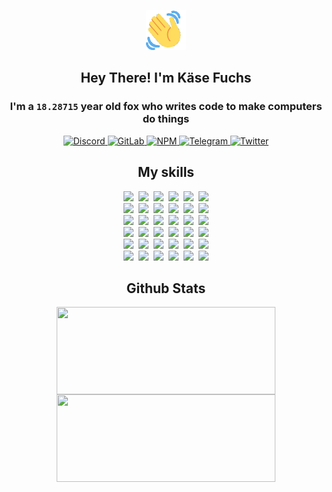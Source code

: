 <div><p align=center><img src=./resources/images/wave.gif width=64px height=64px></p><h2 align=center>Hey There! I'm Käse Fuchs</h2><h3 align=center>I'm a <code>18.28715</code> year old fox who writes code to make computers do things</h3><p align=center><a href=https://discord.com/users/507526681125322772><img alt=Discord src="https://img.shields.io/badge/Discord-5865F2?logo=discord&logoColor=white&style=flat-square#fd40744ca1dcf2ede0b6864d3d6a1edc"> </a><a href=https://gitlab.com/kasefuchs><img alt=GitLab src="https://img.shields.io/badge/GitLab-330F63?logo=gitlab&logoColor=white&style=flat-square#fd40744ca1dcf2ede0b6864d3d6a1edc"> </a><a href=https://npmjs.com/~kasefuchs><img alt=NPM src="https://img.shields.io/badge/NPM-CB3837?logo=npm&logoColor=white&style=flat-square#fd40744ca1dcf2ede0b6864d3d6a1edc"> </a><a href=https://t.me/kasefuchs><img alt=Telegram src="https://img.shields.io/badge/Telegram-2CA5E0?logo=telegram&logoColor=white&style=flat-square#fd40744ca1dcf2ede0b6864d3d6a1edc"> </a><a href=https://twitter.com/kasefuchs><img alt=Twitter src="https://img.shields.io/badge/Twitter-1DA1F2?logo=twitter&logoColor=white&style=flat-square#fd40744ca1dcf2ede0b6864d3d6a1edc"></a></p><h2 align=center>My skills</h2><p align=center><a href=https://aws.amazon.com/ ><picture><source srcset="https://skillicons.dev/icons?i=aws&theme=dark#fd40744ca1dcf2ede0b6864d3d6a1edc" media="(prefers-color-scheme: dark)"><source srcset="https://skillicons.dev/icons?i=aws&theme=light#fd40744ca1dcf2ede0b6864d3d6a1edc" media="(prefers-color-scheme: light), (prefers-color-scheme: no-preference)"><img src="https://skillicons.dev/icons?i=aws&theme=light#fd40744ca1dcf2ede0b6864d3d6a1edc"></picture></a>&nbsp;&nbsp;<a href=https://en.wikipedia.org/wiki/Bash_(Unix_shell)><picture><source srcset="https://skillicons.dev/icons?i=bash&theme=dark#fd40744ca1dcf2ede0b6864d3d6a1edc" media="(prefers-color-scheme: dark)"><source srcset="https://skillicons.dev/icons?i=bash&theme=light#fd40744ca1dcf2ede0b6864d3d6a1edc" media="(prefers-color-scheme: light), (prefers-color-scheme: no-preference)"><img src="https://skillicons.dev/icons?i=bash&theme=light#fd40744ca1dcf2ede0b6864d3d6a1edc"></picture></a>&nbsp;&nbsp;<a href=https://discord.com/developers/docs><picture><source srcset="https://skillicons.dev/icons?i=bots&theme=dark#fd40744ca1dcf2ede0b6864d3d6a1edc" media="(prefers-color-scheme: dark)"><source srcset="https://skillicons.dev/icons?i=bots&theme=light#fd40744ca1dcf2ede0b6864d3d6a1edc" media="(prefers-color-scheme: light), (prefers-color-scheme: no-preference)"><img src="https://skillicons.dev/icons?i=bots&theme=light#fd40744ca1dcf2ede0b6864d3d6a1edc"></picture></a>&nbsp;&nbsp;<a href=https://www.cloudflare.com/ ><picture><source srcset="https://skillicons.dev/icons?i=cloudflare&theme=dark#fd40744ca1dcf2ede0b6864d3d6a1edc" media="(prefers-color-scheme: dark)"><source srcset="https://skillicons.dev/icons?i=cloudflare&theme=light#fd40744ca1dcf2ede0b6864d3d6a1edc" media="(prefers-color-scheme: light), (prefers-color-scheme: no-preference)"><img src="https://skillicons.dev/icons?i=cloudflare&theme=light#fd40744ca1dcf2ede0b6864d3d6a1edc"></picture></a>&nbsp;&nbsp;<a href=https://en.wikipedia.org/wiki/CSS><picture><source srcset="https://skillicons.dev/icons?i=css&theme=dark#fd40744ca1dcf2ede0b6864d3d6a1edc" media="(prefers-color-scheme: dark)"><source srcset="https://skillicons.dev/icons?i=css&theme=light#fd40744ca1dcf2ede0b6864d3d6a1edc" media="(prefers-color-scheme: light), (prefers-color-scheme: no-preference)"><img src="https://skillicons.dev/icons?i=css&theme=light#fd40744ca1dcf2ede0b6864d3d6a1edc"></picture></a>&nbsp;&nbsp;<a href=https://www.docker.com/ ><picture><source srcset="https://skillicons.dev/icons?i=docker&theme=dark#fd40744ca1dcf2ede0b6864d3d6a1edc" media="(prefers-color-scheme: dark)"><source srcset="https://skillicons.dev/icons?i=docker&theme=light#fd40744ca1dcf2ede0b6864d3d6a1edc" media="(prefers-color-scheme: light), (prefers-color-scheme: no-preference)"><img src="https://skillicons.dev/icons?i=docker&theme=light#fd40744ca1dcf2ede0b6864d3d6a1edc"></picture></a><br><a href=https://www.electronjs.org/ ><picture><source srcset="https://skillicons.dev/icons?i=electron&theme=dark#fd40744ca1dcf2ede0b6864d3d6a1edc" media="(prefers-color-scheme: dark)"><source srcset="https://skillicons.dev/icons?i=electron&theme=light#fd40744ca1dcf2ede0b6864d3d6a1edc" media="(prefers-color-scheme: light), (prefers-color-scheme: no-preference)"><img src="https://skillicons.dev/icons?i=electron&theme=light#fd40744ca1dcf2ede0b6864d3d6a1edc"></picture></a>&nbsp;&nbsp;<a href=https://expressjs.com/ ><picture><source srcset="https://skillicons.dev/icons?i=express&theme=dark#fd40744ca1dcf2ede0b6864d3d6a1edc" media="(prefers-color-scheme: dark)"><source srcset="https://skillicons.dev/icons?i=express&theme=light#fd40744ca1dcf2ede0b6864d3d6a1edc" media="(prefers-color-scheme: light), (prefers-color-scheme: no-preference)"><img src="https://skillicons.dev/icons?i=express&theme=light#fd40744ca1dcf2ede0b6864d3d6a1edc"></picture></a>&nbsp;&nbsp;<a href=https://www.figma.com/ ><picture><source srcset="https://skillicons.dev/icons?i=figma&theme=dark#fd40744ca1dcf2ede0b6864d3d6a1edc" media="(prefers-color-scheme: dark)"><source srcset="https://skillicons.dev/icons?i=figma&theme=light#fd40744ca1dcf2ede0b6864d3d6a1edc" media="(prefers-color-scheme: light), (prefers-color-scheme: no-preference)"><img src="https://skillicons.dev/icons?i=figma&theme=light#fd40744ca1dcf2ede0b6864d3d6a1edc"></picture></a>&nbsp;&nbsp;<a href=https://firebase.google.com/ ><picture><source srcset="https://skillicons.dev/icons?i=firebase&theme=dark#fd40744ca1dcf2ede0b6864d3d6a1edc" media="(prefers-color-scheme: dark)"><source srcset="https://skillicons.dev/icons?i=firebase&theme=light#fd40744ca1dcf2ede0b6864d3d6a1edc" media="(prefers-color-scheme: light), (prefers-color-scheme: no-preference)"><img src="https://skillicons.dev/icons?i=firebase&theme=light#fd40744ca1dcf2ede0b6864d3d6a1edc"></picture></a>&nbsp;&nbsp;<a href=https://flask.palletsprojects.com/ ><picture><source srcset="https://skillicons.dev/icons?i=flask&theme=dark#fd40744ca1dcf2ede0b6864d3d6a1edc" media="(prefers-color-scheme: dark)"><source srcset="https://skillicons.dev/icons?i=flask&theme=light#fd40744ca1dcf2ede0b6864d3d6a1edc" media="(prefers-color-scheme: light), (prefers-color-scheme: no-preference)"><img src="https://skillicons.dev/icons?i=flask&theme=light#fd40744ca1dcf2ede0b6864d3d6a1edc"></picture></a>&nbsp;&nbsp;<a href=https://cloud.google.com/ ><picture><source srcset="https://skillicons.dev/icons?i=gcp&theme=dark#fd40744ca1dcf2ede0b6864d3d6a1edc" media="(prefers-color-scheme: dark)"><source srcset="https://skillicons.dev/icons?i=gcp&theme=light#fd40744ca1dcf2ede0b6864d3d6a1edc" media="(prefers-color-scheme: light), (prefers-color-scheme: no-preference)"><img src="https://skillicons.dev/icons?i=gcp&theme=light#fd40744ca1dcf2ede0b6864d3d6a1edc"></picture></a><br><a href=https://git-scm.com/ ><picture><source srcset="https://skillicons.dev/icons?i=git&theme=dark#fd40744ca1dcf2ede0b6864d3d6a1edc" media="(prefers-color-scheme: dark)"><source srcset="https://skillicons.dev/icons?i=git&theme=light#fd40744ca1dcf2ede0b6864d3d6a1edc" media="(prefers-color-scheme: light), (prefers-color-scheme: no-preference)"><img src="https://skillicons.dev/icons?i=git&theme=light#fd40744ca1dcf2ede0b6864d3d6a1edc"></picture></a>&nbsp;&nbsp;<a href=https://github.com/ ><picture><source srcset="https://skillicons.dev/icons?i=github&theme=dark#fd40744ca1dcf2ede0b6864d3d6a1edc" media="(prefers-color-scheme: dark)"><source srcset="https://skillicons.dev/icons?i=github&theme=light#fd40744ca1dcf2ede0b6864d3d6a1edc" media="(prefers-color-scheme: light), (prefers-color-scheme: no-preference)"><img src="https://skillicons.dev/icons?i=github&theme=light#fd40744ca1dcf2ede0b6864d3d6a1edc"></picture></a>&nbsp;&nbsp;<a href=https://gitlab.com/ ><picture><source srcset="https://skillicons.dev/icons?i=gitlab&theme=dark#fd40744ca1dcf2ede0b6864d3d6a1edc" media="(prefers-color-scheme: dark)"><source srcset="https://skillicons.dev/icons?i=gitlab&theme=light#fd40744ca1dcf2ede0b6864d3d6a1edc" media="(prefers-color-scheme: light), (prefers-color-scheme: no-preference)"><img src="https://skillicons.dev/icons?i=gitlab&theme=light#fd40744ca1dcf2ede0b6864d3d6a1edc"></picture></a>&nbsp;&nbsp;<a href=https://www.heroku.com/ ><picture><source srcset="https://skillicons.dev/icons?i=heroku&theme=dark#fd40744ca1dcf2ede0b6864d3d6a1edc" media="(prefers-color-scheme: dark)"><source srcset="https://skillicons.dev/icons?i=heroku&theme=light#fd40744ca1dcf2ede0b6864d3d6a1edc" media="(prefers-color-scheme: light), (prefers-color-scheme: no-preference)"><img src="https://skillicons.dev/icons?i=heroku&theme=light#fd40744ca1dcf2ede0b6864d3d6a1edc"></picture></a>&nbsp;&nbsp;<a href=https://en.wikipedia.org/wiki/HTML><picture><source srcset="https://skillicons.dev/icons?i=html&theme=dark#fd40744ca1dcf2ede0b6864d3d6a1edc" media="(prefers-color-scheme: dark)"><source srcset="https://skillicons.dev/icons?i=html&theme=light#fd40744ca1dcf2ede0b6864d3d6a1edc" media="(prefers-color-scheme: light), (prefers-color-scheme: no-preference)"><img src="https://skillicons.dev/icons?i=html&theme=light#fd40744ca1dcf2ede0b6864d3d6a1edc"></picture></a>&nbsp;&nbsp;<a href=https://en.wikipedia.org/wiki/JavaScript><picture><source srcset="https://skillicons.dev/icons?i=js&theme=dark#fd40744ca1dcf2ede0b6864d3d6a1edc" media="(prefers-color-scheme: dark)"><source srcset="https://skillicons.dev/icons?i=js&theme=light#fd40744ca1dcf2ede0b6864d3d6a1edc" media="(prefers-color-scheme: light), (prefers-color-scheme: no-preference)"><img src="https://skillicons.dev/icons?i=js&theme=light#fd40744ca1dcf2ede0b6864d3d6a1edc"></picture></a><br><a href=https://en.wikipedia.org/wiki/Linux><picture><source srcset="https://skillicons.dev/icons?i=linux&theme=dark#fd40744ca1dcf2ede0b6864d3d6a1edc" media="(prefers-color-scheme: dark)"><source srcset="https://skillicons.dev/icons?i=linux&theme=light#fd40744ca1dcf2ede0b6864d3d6a1edc" media="(prefers-color-scheme: light), (prefers-color-scheme: no-preference)"><img src="https://skillicons.dev/icons?i=linux&theme=light#fd40744ca1dcf2ede0b6864d3d6a1edc"></picture></a>&nbsp;&nbsp;<a href=https://mui.com/ ><picture><source srcset="https://skillicons.dev/icons?i=materialui&theme=dark#fd40744ca1dcf2ede0b6864d3d6a1edc" media="(prefers-color-scheme: dark)"><source srcset="https://skillicons.dev/icons?i=materialui&theme=light#fd40744ca1dcf2ede0b6864d3d6a1edc" media="(prefers-color-scheme: light), (prefers-color-scheme: no-preference)"><img src="https://skillicons.dev/icons?i=materialui&theme=light#fd40744ca1dcf2ede0b6864d3d6a1edc"></picture></a>&nbsp;&nbsp;<a href=https://en.wikipedia.org/wiki/Markdown><picture><source srcset="https://skillicons.dev/icons?i=md&theme=dark#fd40744ca1dcf2ede0b6864d3d6a1edc" media="(prefers-color-scheme: dark)"><source srcset="https://skillicons.dev/icons?i=md&theme=light#fd40744ca1dcf2ede0b6864d3d6a1edc" media="(prefers-color-scheme: light), (prefers-color-scheme: no-preference)"><img src="https://skillicons.dev/icons?i=md&theme=light#fd40744ca1dcf2ede0b6864d3d6a1edc"></picture></a>&nbsp;&nbsp;<a href=https://www.mongodb.com/ ><picture><source srcset="https://skillicons.dev/icons?i=mongodb&theme=dark#fd40744ca1dcf2ede0b6864d3d6a1edc" media="(prefers-color-scheme: dark)"><source srcset="https://skillicons.dev/icons?i=mongodb&theme=light#fd40744ca1dcf2ede0b6864d3d6a1edc" media="(prefers-color-scheme: light), (prefers-color-scheme: no-preference)"><img src="https://skillicons.dev/icons?i=mongodb&theme=light#fd40744ca1dcf2ede0b6864d3d6a1edc"></picture></a>&nbsp;&nbsp;<a href=https://www.mysql.com/ ><picture><source srcset="https://skillicons.dev/icons?i=mysql&theme=dark#fd40744ca1dcf2ede0b6864d3d6a1edc" media="(prefers-color-scheme: dark)"><source srcset="https://skillicons.dev/icons?i=mysql&theme=light#fd40744ca1dcf2ede0b6864d3d6a1edc" media="(prefers-color-scheme: light), (prefers-color-scheme: no-preference)"><img src="https://skillicons.dev/icons?i=mysql&theme=light#fd40744ca1dcf2ede0b6864d3d6a1edc"></picture></a>&nbsp;&nbsp;<a href=https://nextjs.org/ ><picture><source srcset="https://skillicons.dev/icons?i=nextjs&theme=dark#fd40744ca1dcf2ede0b6864d3d6a1edc" media="(prefers-color-scheme: dark)"><source srcset="https://skillicons.dev/icons?i=nextjs&theme=light#fd40744ca1dcf2ede0b6864d3d6a1edc" media="(prefers-color-scheme: light), (prefers-color-scheme: no-preference)"><img src="https://skillicons.dev/icons?i=nextjs&theme=light#fd40744ca1dcf2ede0b6864d3d6a1edc"></picture></a><br><a href=https://nodejs.org/en/ ><picture><source srcset="https://skillicons.dev/icons?i=nodejs&theme=dark#fd40744ca1dcf2ede0b6864d3d6a1edc" media="(prefers-color-scheme: dark)"><source srcset="https://skillicons.dev/icons?i=nodejs&theme=light#fd40744ca1dcf2ede0b6864d3d6a1edc" media="(prefers-color-scheme: light), (prefers-color-scheme: no-preference)"><img src="https://skillicons.dev/icons?i=nodejs&theme=light#fd40744ca1dcf2ede0b6864d3d6a1edc"></picture></a>&nbsp;&nbsp;<a href=https://www.postgresql.org/ ><picture><source srcset="https://skillicons.dev/icons?i=postgres&theme=dark#fd40744ca1dcf2ede0b6864d3d6a1edc" media="(prefers-color-scheme: dark)"><source srcset="https://skillicons.dev/icons?i=postgres&theme=light#fd40744ca1dcf2ede0b6864d3d6a1edc" media="(prefers-color-scheme: light), (prefers-color-scheme: no-preference)"><img src="https://skillicons.dev/icons?i=postgres&theme=light#fd40744ca1dcf2ede0b6864d3d6a1edc"></picture></a>&nbsp;&nbsp;<a href=https://learn.microsoft.com/en-us/powershell/ ><picture><source srcset="https://skillicons.dev/icons?i=powershell&theme=dark#fd40744ca1dcf2ede0b6864d3d6a1edc" media="(prefers-color-scheme: dark)"><source srcset="https://skillicons.dev/icons?i=powershell&theme=light#fd40744ca1dcf2ede0b6864d3d6a1edc" media="(prefers-color-scheme: light), (prefers-color-scheme: no-preference)"><img src="https://skillicons.dev/icons?i=powershell&theme=light#fd40744ca1dcf2ede0b6864d3d6a1edc"></picture></a>&nbsp;&nbsp;<a href=https://www.python.org/ ><picture><source srcset="https://skillicons.dev/icons?i=py&theme=dark#fd40744ca1dcf2ede0b6864d3d6a1edc" media="(prefers-color-scheme: dark)"><source srcset="https://skillicons.dev/icons?i=py&theme=light#fd40744ca1dcf2ede0b6864d3d6a1edc" media="(prefers-color-scheme: light), (prefers-color-scheme: no-preference)"><img src="https://skillicons.dev/icons?i=py&theme=light#fd40744ca1dcf2ede0b6864d3d6a1edc"></picture></a>&nbsp;&nbsp;<a href=https://www.raspberrypi.org/ ><picture><source srcset="https://skillicons.dev/icons?i=raspberrypi&theme=dark#fd40744ca1dcf2ede0b6864d3d6a1edc" media="(prefers-color-scheme: dark)"><source srcset="https://skillicons.dev/icons?i=raspberrypi&theme=light#fd40744ca1dcf2ede0b6864d3d6a1edc" media="(prefers-color-scheme: light), (prefers-color-scheme: no-preference)"><img src="https://skillicons.dev/icons?i=raspberrypi&theme=light#fd40744ca1dcf2ede0b6864d3d6a1edc"></picture></a>&nbsp;&nbsp;<a href=https://reactjs.org/ ><picture><source srcset="https://skillicons.dev/icons?i=react&theme=dark#fd40744ca1dcf2ede0b6864d3d6a1edc" media="(prefers-color-scheme: dark)"><source srcset="https://skillicons.dev/icons?i=react&theme=light#fd40744ca1dcf2ede0b6864d3d6a1edc" media="(prefers-color-scheme: light), (prefers-color-scheme: no-preference)"><img src="https://skillicons.dev/icons?i=react&theme=light#fd40744ca1dcf2ede0b6864d3d6a1edc"></picture></a><br><a href=https://redux.js.org/ ><picture><source srcset="https://skillicons.dev/icons?i=redux&theme=dark#fd40744ca1dcf2ede0b6864d3d6a1edc" media="(prefers-color-scheme: dark)"><source srcset="https://skillicons.dev/icons?i=redux&theme=light#fd40744ca1dcf2ede0b6864d3d6a1edc" media="(prefers-color-scheme: light), (prefers-color-scheme: no-preference)"><img src="https://skillicons.dev/icons?i=redux&theme=light#fd40744ca1dcf2ede0b6864d3d6a1edc"></picture></a>&nbsp;&nbsp;<a href=https://en.wikipedia.org/wiki/Regular_expression><picture><source srcset="https://skillicons.dev/icons?i=regex&theme=dark#fd40744ca1dcf2ede0b6864d3d6a1edc" media="(prefers-color-scheme: dark)"><source srcset="https://skillicons.dev/icons?i=regex&theme=light#fd40744ca1dcf2ede0b6864d3d6a1edc" media="(prefers-color-scheme: light), (prefers-color-scheme: no-preference)"><img src="https://skillicons.dev/icons?i=regex&theme=light#fd40744ca1dcf2ede0b6864d3d6a1edc"></picture></a>&nbsp;&nbsp;<a href=https://en.wikipedia.org/wiki/Sass_(stylesheet_language)><picture><source srcset="https://skillicons.dev/icons?i=sass&theme=dark#fd40744ca1dcf2ede0b6864d3d6a1edc" media="(prefers-color-scheme: dark)"><source srcset="https://skillicons.dev/icons?i=sass&theme=light#fd40744ca1dcf2ede0b6864d3d6a1edc" media="(prefers-color-scheme: light), (prefers-color-scheme: no-preference)"><img src="https://skillicons.dev/icons?i=sass&theme=light#fd40744ca1dcf2ede0b6864d3d6a1edc"></picture></a>&nbsp;&nbsp;<a href=https://www.typescriptlang.org/ ><picture><source srcset="https://skillicons.dev/icons?i=ts&theme=dark#fd40744ca1dcf2ede0b6864d3d6a1edc" media="(prefers-color-scheme: dark)"><source srcset="https://skillicons.dev/icons?i=ts&theme=light#fd40744ca1dcf2ede0b6864d3d6a1edc" media="(prefers-color-scheme: light), (prefers-color-scheme: no-preference)"><img src="https://skillicons.dev/icons?i=ts&theme=light#fd40744ca1dcf2ede0b6864d3d6a1edc"></picture></a>&nbsp;&nbsp;<a href=https://unity.com/ ><picture><source srcset="https://skillicons.dev/icons?i=unity&theme=dark#fd40744ca1dcf2ede0b6864d3d6a1edc" media="(prefers-color-scheme: dark)"><source srcset="https://skillicons.dev/icons?i=unity&theme=light#fd40744ca1dcf2ede0b6864d3d6a1edc" media="(prefers-color-scheme: light), (prefers-color-scheme: no-preference)"><img src="https://skillicons.dev/icons?i=unity&theme=light#fd40744ca1dcf2ede0b6864d3d6a1edc"></picture></a>&nbsp;&nbsp;<a href=https://workers.cloudflare.com/ ><picture><source srcset="https://skillicons.dev/icons?i=workers&theme=dark#fd40744ca1dcf2ede0b6864d3d6a1edc" media="(prefers-color-scheme: dark)"><source srcset="https://skillicons.dev/icons?i=workers&theme=light#fd40744ca1dcf2ede0b6864d3d6a1edc" media="(prefers-color-scheme: light), (prefers-color-scheme: no-preference)"><img src="https://skillicons.dev/icons?i=workers&theme=light#fd40744ca1dcf2ede0b6864d3d6a1edc"></picture></a><br></p><h2 align=center>Github Stats</h2><p align=center><picture><source srcset="https://github-readme-stats-kasefuchs.vercel.app/api/?count_private=true&hide_border=true&hide_rank=true&line_height=20&hide_title=true&username=Kasefuchs&theme=dark#fd40744ca1dcf2ede0b6864d3d6a1edc" media="(prefers-color-scheme: dark)"><source srcset="https://github-readme-stats-kasefuchs.vercel.app/api/?count_private=true&hide_border=true&hide_rank=true&line_height=20&hide_title=true&username=Kasefuchs&theme=light#fd40744ca1dcf2ede0b6864d3d6a1edc" media="(prefers-color-scheme: light), (prefers-color-scheme: no-preference)"><img align=middle width=350 height=140 src="https://github-readme-stats-kasefuchs.vercel.app/api/?count_private=true&hide_border=true&hide_rank=true&line_height=20&hide_title=true&username=Kasefuchs&theme=light#fd40744ca1dcf2ede0b6864d3d6a1edc"></picture><picture><source srcset="https://github-readme-stats-kasefuchs.vercel.app/api/top-langs/?count_private=true&hide_border=true&layout=compact&username=Kasefuchs&theme=dark#fd40744ca1dcf2ede0b6864d3d6a1edc" media="(prefers-color-scheme: dark)"><source srcset="https://github-readme-stats-kasefuchs.vercel.app/api/top-langs/?count_private=true&hide_border=true&layout=compact&username=Kasefuchs&theme=light#fd40744ca1dcf2ede0b6864d3d6a1edc" media="(prefers-color-scheme: light), (prefers-color-scheme: no-preference)"><img align=middle width=350 height=140 src="https://github-readme-stats-kasefuchs.vercel.app/api/top-langs/?count_private=true&hide_border=true&layout=compact&username=Kasefuchs&theme=light#fd40744ca1dcf2ede0b6864d3d6a1edc"></picture></p><img src="https://hit.yhype.me/github/profile?user_id=64592097#fd40744ca1dcf2ede0b6864d3d6a1edc" alt=""></div>